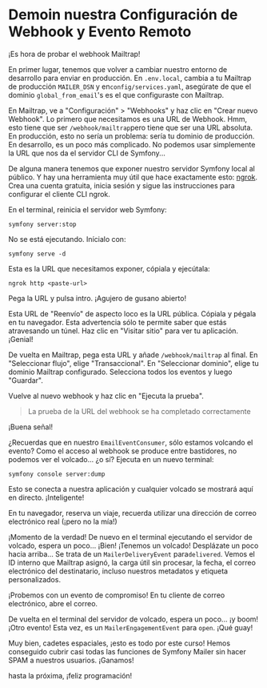 # Demoin nuestra Configuración de Webhook y Evento Remoto

¡Es hora de probar el webhook Mailtrap!

En primer lugar, tenemos que volver a cambiar nuestro entorno de desarrollo para enviar en producción. En `.env.local`, cambia a tu Mailtrap de producción `MAILER_DSN` y en`config/services.yaml`, asegúrate de que el dominio `global_from_email`'s es el que configuraste con Mailtrap.

En Mailtrap, ve a "Configuración" > "Webhooks" y haz clic en "Crear nuevo Webhook". Lo primero que necesitamos es una URL de Webhook. Hmm, esto tiene que ser `/webhook/mailtrap`pero tiene que ser una URL absoluta. En producción, esto no sería un problema: sería tu dominio de producción. En desarrollo, es un poco más complicado. No podemos usar simplemente la URL que nos da el servidor CLI de Symfony...

De alguna manera tenemos que exponer nuestro servidor Symfony local al público. Y hay una herramienta muy útil que hace exactamente esto: [ngrok](https://ngrok.com/). Crea una cuenta gratuita, inicia sesión y sigue las instrucciones para configurar el cliente CLI ngrok.

En el terminal, reinicia el servidor web Symfony:

```terminal
symfony server:stop
```

No se está ejecutando. Inícialo con:

```terminal
symfony serve -d
```

Esta es la URL que necesitamos exponer, cópiala y ejecútala:

```terminal
ngrok http <paste-url>
```

Pega la URL y pulsa intro. ¡Agujero de gusano abierto!

Esta URL de "Reenvío" de aspecto loco es la URL pública. Cópiala y pégala en tu navegador. Esta advertencia sólo te permite saber que estás atravesando un túnel. Haz clic en "Visitar sitio" para ver tu aplicación. ¡Genial!

De vuelta en Mailtrap, pega esta URL y añade `/webhook/mailtrap` al final. En "Seleccionar flujo", elige "Transaccional". En "Seleccionar dominio", elige tu dominio Mailtrap configurado. Selecciona todos los eventos y luego "Guardar".

Vuelve al nuevo webhook y haz clic en "Ejecuta la prueba".

> La prueba de la URL del webhook se ha completado correctamente

¡Buena señal!

¿Recuerdas que en nuestro `EmailEventConsumer`, sólo estamos volcando el evento? Como el acceso al webhook se produce entre bastidores, no podemos ver el volcado... ¿o sí? Ejecuta en un nuevo terminal:

```terminal
symfony console server:dump
```

Esto se conecta a nuestra aplicación y cualquier volcado se mostrará aquí en directo. ¡Inteligente!

En tu navegador, reserva un viaje, recuerda utilizar una dirección de correo electrónico real (¡pero no la mía!)

¡Momento de la verdad! De nuevo en el terminal ejecutando el servidor de volcado, espera un poco... ¡Bien! ¡Tenemos un volcado! Desplázate un poco hacia arriba... Se trata de un `MailerDeliveryEvent` para`delivered`. Vemos el ID interno que Mailtrap asignó, la carga útil sin procesar, la fecha, el correo electrónico del destinatario, incluso nuestros metadatos y etiqueta personalizados.

¡Probemos con un evento de compromiso! En tu cliente de correo electrónico, abre el correo.

De vuelta en el terminal del servidor de volcado, espera un poco... ¡y boom! ¡Otro evento! Esta vez, es un `MailerEngagementEvent` para `open`. ¡Qué guay!

Muy bien, cadetes espaciales, ¡esto es todo por este curso! Hemos conseguido cubrir casi todas las funciones de Symfony Mailer sin hacer SPAM a nuestros usuarios. ¡Ganamos!

hasta la próxima, ¡feliz programación!

